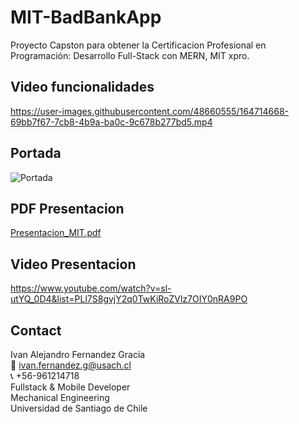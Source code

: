 # MIT-BadBankApp
Proyecto Capston para obtener la Certificacion Profesional en Programación: Desarrollo Full-Stack con MERN, MIT xpro.

## Video funcionalidades 
https://user-images.githubusercontent.com/48660555/164714668-69bb7f67-7cb8-4b9a-ba0c-9c678b277bd5.mp4

## Portada
![Portada](https://user-images.githubusercontent.com/48660555/164714533-c1442680-4a35-4ca2-b15a-12dc60fde71f.PNG)

## PDF Presentacion
[Presentacion_MIT.pdf](https://github.com/IvanFernandezGracia/MIT-BadBankApp/files/8540996/Presentacion_MIT.pdf)

## Video Presentacion
https://www.youtube.com/watch?v=sl-utYQ_0D4&list=PLl7S8gvjY2q0TwKiRoZVlz7OIY0nRA9PO

<!-- CONTACT -->
## Contact
Ivan Alejandro Fernandez Gracia  
:email: ivan.fernandez.g@usach.cl  
:telephone_receiver: +56-961214718  
Fullstack & Mobile Developer  
Mechanical Engineering  
Universidad de Santiago de Chile
